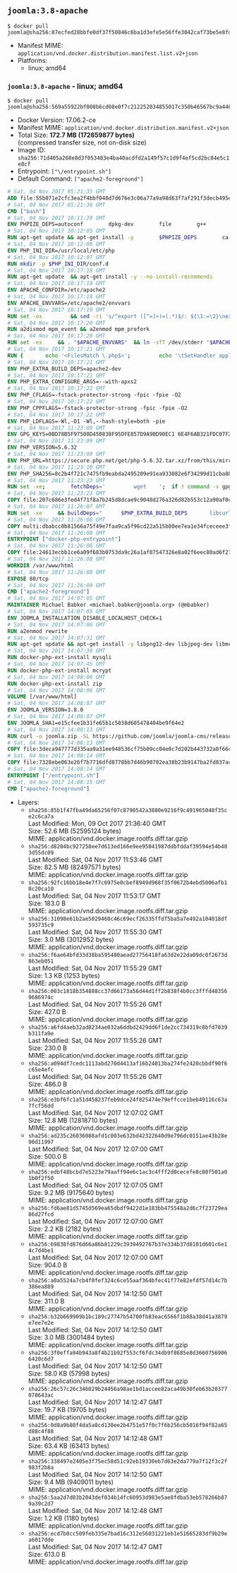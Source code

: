 ## `joomla:3.8-apache`

```console
$ docker pull joomla@sha256:87ecfed28bbfe0df37f50846c6ba1d3efe5e56ffe3042caf73be5e8fdc479245
```

-	Manifest MIME: `application/vnd.docker.distribution.manifest.list.v2+json`
-	Platforms:
	-	linux; amd64

### `joomla:3.8-apache` - linux; amd64

```console
$ docker pull joomla@sha256:569a55922bf008b6cd08e0f7c212252034855017c350b46567bc9a446cd0e7c3
```

-	Docker Version: 17.06.2-ce
-	Manifest MIME: `application/vnd.docker.distribution.manifest.v2+json`
-	Total Size: **172.7 MB (172659877 bytes)**  
	(compressed transfer size, not on-disk size)
-	Image ID: `sha256:71d405a268e8d3f053483e4ba40acdfd2a149f57c1d9f4ef5cd2bc84e5c1e8cf`
-	Entrypoint: `["\/entrypoint.sh"]`
-	Default Command: `["apache2-foreground"]`

```dockerfile
# Sat, 04 Nov 2017 05:21:35 GMT
ADD file:55b071e2cfc3ea2f4bbf048d7d676e3c06a77a9a98d63f7af291f3decb495ec8 in / 
# Sat, 04 Nov 2017 05:21:36 GMT
CMD ["bash"]
# Sat, 04 Nov 2017 10:11:29 GMT
ENV PHPIZE_DEPS=autoconf 		dpkg-dev 		file 		g++ 		gcc 		libc-dev 		libpcre3-dev 		make 		pkg-config 		re2c
# Sat, 04 Nov 2017 10:12:05 GMT
RUN apt-get update && apt-get install -y 		$PHPIZE_DEPS 		ca-certificates 		curl 		libedit2 		libsqlite3-0 		libxml2 		xz-utils 	--no-install-recommends && rm -r /var/lib/apt/lists/*
# Sat, 04 Nov 2017 10:12:06 GMT
ENV PHP_INI_DIR=/usr/local/etc/php
# Sat, 04 Nov 2017 10:12:07 GMT
RUN mkdir -p $PHP_INI_DIR/conf.d
# Sat, 04 Nov 2017 10:17:18 GMT
RUN apt-get update 	&& apt-get install -y --no-install-recommends 		apache2 	&& rm -rf /var/lib/apt/lists/*
# Sat, 04 Nov 2017 10:17:18 GMT
ENV APACHE_CONFDIR=/etc/apache2
# Sat, 04 Nov 2017 10:17:18 GMT
ENV APACHE_ENVVARS=/etc/apache2/envvars
# Sat, 04 Nov 2017 10:17:19 GMT
RUN set -ex 		&& sed -ri 's/^export ([^=]+)=(.*)$/: ${\1:=\2}\nexport \1/' "$APACHE_ENVVARS" 		&& . "$APACHE_ENVVARS" 	&& for dir in 		"$APACHE_LOCK_DIR" 		"$APACHE_RUN_DIR" 		"$APACHE_LOG_DIR" 		/var/www/html 	; do 		rm -rvf "$dir" 		&& mkdir -p "$dir" 		&& chown -R "$APACHE_RUN_USER:$APACHE_RUN_GROUP" "$dir"; 	done
# Sat, 04 Nov 2017 10:17:20 GMT
RUN a2dismod mpm_event && a2enmod mpm_prefork
# Sat, 04 Nov 2017 10:17:20 GMT
RUN set -ex 	&& . "$APACHE_ENVVARS" 	&& ln -sfT /dev/stderr "$APACHE_LOG_DIR/error.log" 	&& ln -sfT /dev/stdout "$APACHE_LOG_DIR/access.log" 	&& ln -sfT /dev/stdout "$APACHE_LOG_DIR/other_vhosts_access.log"
# Sat, 04 Nov 2017 10:17:21 GMT
RUN { 		echo '<FilesMatch \.php$>'; 		echo '\tSetHandler application/x-httpd-php'; 		echo '</FilesMatch>'; 		echo; 		echo 'DirectoryIndex disabled'; 		echo 'DirectoryIndex index.php index.html'; 		echo; 		echo '<Directory /var/www/>'; 		echo '\tOptions -Indexes'; 		echo '\tAllowOverride All'; 		echo '</Directory>'; 	} | tee "$APACHE_CONFDIR/conf-available/docker-php.conf" 	&& a2enconf docker-php
# Sat, 04 Nov 2017 10:17:21 GMT
ENV PHP_EXTRA_BUILD_DEPS=apache2-dev
# Sat, 04 Nov 2017 10:17:21 GMT
ENV PHP_EXTRA_CONFIGURE_ARGS=--with-apxs2
# Sat, 04 Nov 2017 10:17:22 GMT
ENV PHP_CFLAGS=-fstack-protector-strong -fpic -fpie -O2
# Sat, 04 Nov 2017 10:17:22 GMT
ENV PHP_CPPFLAGS=-fstack-protector-strong -fpic -fpie -O2
# Sat, 04 Nov 2017 10:17:22 GMT
ENV PHP_LDFLAGS=-Wl,-O1 -Wl,--hash-style=both -pie
# Sat, 04 Nov 2017 11:23:09 GMT
ENV GPG_KEYS=0BD78B5F97500D450838F95DFE857D9A90D90EC1 6E4F6AB321FDC07F2C332E3AC2BF0BC433CFC8B3
# Sat, 04 Nov 2017 11:23:09 GMT
ENV PHP_VERSION=5.6.32
# Sat, 04 Nov 2017 11:23:09 GMT
ENV PHP_URL=https://secure.php.net/get/php-5.6.32.tar.xz/from/this/mirror PHP_ASC_URL=https://secure.php.net/get/php-5.6.32.tar.xz.asc/from/this/mirror
# Sat, 04 Nov 2017 11:23:10 GMT
ENV PHP_SHA256=8c2b4f721c7475fb9eabda2495209e91ea933082e6f34299d11cba88cd76e64b PHP_MD5=
# Sat, 04 Nov 2017 11:23:23 GMT
RUN set -xe; 		fetchDeps=' 		wget 	'; 	if ! command -v gpg > /dev/null; then 		fetchDeps="$fetchDeps 			dirmngr 			gnupg 		"; 	fi; 	apt-get update; 	apt-get install -y --no-install-recommends $fetchDeps; 	rm -rf /var/lib/apt/lists/*; 		mkdir -p /usr/src; 	cd /usr/src; 		wget -O php.tar.xz "$PHP_URL"; 		if [ -n "$PHP_SHA256" ]; then 		echo "$PHP_SHA256 *php.tar.xz" | sha256sum -c -; 	fi; 	if [ -n "$PHP_MD5" ]; then 		echo "$PHP_MD5 *php.tar.xz" | md5sum -c -; 	fi; 		if [ -n "$PHP_ASC_URL" ]; then 		wget -O php.tar.xz.asc "$PHP_ASC_URL"; 		export GNUPGHOME="$(mktemp -d)"; 		for key in $GPG_KEYS; do 			gpg --keyserver ha.pool.sks-keyservers.net --recv-keys "$key"; 		done; 		gpg --batch --verify php.tar.xz.asc php.tar.xz; 		rm -rf "$GNUPGHOME"; 	fi; 		apt-get purge -y --auto-remove -o APT::AutoRemove::RecommendsImportant=false $fetchDeps
# Sat, 04 Nov 2017 11:23:23 GMT
COPY file:207c686e3fed4f71f8a7b245d8dcae9c9048d276a326d82b553c12a90af0c0ca in /usr/local/bin/ 
# Sat, 04 Nov 2017 11:26:07 GMT
RUN set -xe 	&& buildDeps=" 		$PHP_EXTRA_BUILD_DEPS 		libcurl4-openssl-dev 		libedit-dev 		libsqlite3-dev 		libssl-dev 		libxml2-dev 		zlib1g-dev 	" 	&& apt-get update && apt-get install -y $buildDeps --no-install-recommends && rm -rf /var/lib/apt/lists/* 		&& export CFLAGS="$PHP_CFLAGS" 		CPPFLAGS="$PHP_CPPFLAGS" 		LDFLAGS="$PHP_LDFLAGS" 	&& docker-php-source extract 	&& cd /usr/src/php 	&& gnuArch="$(dpkg-architecture --query DEB_BUILD_GNU_TYPE)" 	&& debMultiarch="$(dpkg-architecture --query DEB_BUILD_MULTIARCH)" 	&& if [ ! -d /usr/include/curl ]; then 		ln -sT "/usr/include/$debMultiarch/curl" /usr/local/include/curl; 	fi 	&& ./configure 		--build="$gnuArch" 		--with-config-file-path="$PHP_INI_DIR" 		--with-config-file-scan-dir="$PHP_INI_DIR/conf.d" 				--disable-cgi 				--enable-ftp 		--enable-mbstring 		--enable-mysqlnd 				--with-curl 		--with-libedit 		--with-openssl 		--with-zlib 				--with-pcre-regex=/usr 		--with-libdir="lib/$debMultiarch" 				$PHP_EXTRA_CONFIGURE_ARGS 	&& make -j "$(nproc)" 	&& make install 	&& { find /usr/local/bin /usr/local/sbin -type f -executable -exec strip --strip-all '{}' + || true; } 	&& make clean 	&& cd / 	&& docker-php-source delete 		&& apt-get purge -y --auto-remove -o APT::AutoRemove::RecommendsImportant=false $buildDeps 		&& pecl update-channels 	&& rm -rf /tmp/pear ~/.pearrc
# Sat, 04 Nov 2017 11:26:08 GMT
COPY multi:dbabcc0b81566a75f49e7faa9ca5f96cd22a515b80ee7ea1e34fceceee3f9c2a in /usr/local/bin/ 
# Sat, 04 Nov 2017 11:26:08 GMT
ENTRYPOINT ["docker-php-entrypoint"]
# Sat, 04 Nov 2017 11:26:08 GMT
COPY file:24613ecbb1ce6a09f683b0753da9c26a1af07547326e8a02f6eec80ad6f2774a in /usr/local/bin/ 
# Sat, 04 Nov 2017 11:26:08 GMT
WORKDIR /var/www/html
# Sat, 04 Nov 2017 11:26:08 GMT
EXPOSE 80/tcp
# Sat, 04 Nov 2017 11:26:09 GMT
CMD ["apache2-foreground"]
# Sat, 04 Nov 2017 14:07:05 GMT
MAINTAINER Michael Babker <michael.babker@joomla.org> (@mbabker)
# Sat, 04 Nov 2017 14:07:05 GMT
ENV JOOMLA_INSTALLATION_DISABLE_LOCALHOST_CHECK=1
# Sat, 04 Nov 2017 14:07:06 GMT
RUN a2enmod rewrite
# Sat, 04 Nov 2017 14:07:31 GMT
RUN apt-get update && apt-get install -y libpng12-dev libjpeg-dev libmcrypt-dev zip unzip && rm -rf /var/lib/apt/lists/* 	&& docker-php-ext-configure gd --with-png-dir=/usr --with-jpeg-dir=/usr 	&& docker-php-ext-install gd
# Sat, 04 Nov 2017 14:07:39 GMT
RUN docker-php-ext-install mysqli
# Sat, 04 Nov 2017 14:07:45 GMT
RUN docker-php-ext-install mcrypt
# Sat, 04 Nov 2017 14:08:06 GMT
RUN docker-php-ext-install zip
# Sat, 04 Nov 2017 14:08:06 GMT
VOLUME [/var/www/html]
# Sat, 04 Nov 2017 14:08:07 GMT
ENV JOOMLA_VERSION=3.8.0
# Sat, 04 Nov 2017 14:08:07 GMT
ENV JOOMLA_SHA1=e15cfee1b31fe65b1c5038d605478404be9f64e2
# Sat, 04 Nov 2017 14:08:13 GMT
RUN curl -o joomla.zip -SL https://github.com/joomla/joomla-cms/releases/download/${JOOMLA_VERSION}/Joomla_${JOOMLA_VERSION}-Stable-Full_Package.zip 	&& echo "$JOOMLA_SHA1 *joomla.zip" | sha1sum -c - 	&& mkdir /usr/src/joomla 	&& unzip joomla.zip -d /usr/src/joomla 	&& rm joomla.zip 	&& chown -R www-data:www-data /usr/src/joomla
# Sat, 04 Nov 2017 14:08:13 GMT
COPY file:3deca947777d335aa9a31ee948536cf75b09cc04e0c7d202b443732a0f66cc0b in /entrypoint.sh 
# Sat, 04 Nov 2017 14:08:14 GMT
COPY file:7328ebe063e26f7b7716dfd8778bb7d46b90702ea38b23b9147ba2fd837ac2c1 in /makedb.php 
# Sat, 04 Nov 2017 14:08:14 GMT
ENTRYPOINT ["/entrypoint.sh"]
# Sat, 04 Nov 2017 14:08:15 GMT
CMD ["apache2-foreground"]
```

-	Layers:
	-	`sha256:85b1f47fba49da65256f07c8790542a3880e9216f9c491965040f35ce2c6ca7a`  
		Last Modified: Mon, 09 Oct 2017 21:36:40 GMT  
		Size: 52.6 MB (52595124 bytes)  
		MIME: application/vnd.docker.image.rootfs.diff.tar.gzip
	-	`sha256:d8204bc927258ee7d613ed166e9ee95041987ddbfddaf39594e54b403d55dc09`  
		Last Modified: Sat, 04 Nov 2017 11:53:46 GMT  
		Size: 82.5 MB (82497571 bytes)  
		MIME: application/vnd.docker.image.rootfs.diff.tar.gzip
	-	`sha256:92fc16bb18e4e7f7c6975e0cbef8949d968f35f0672b4ebd5006afb10c20ca10`  
		Last Modified: Sat, 04 Nov 2017 11:53:17 GMT  
		Size: 183.0 B  
		MIME: application/vnd.docker.image.rootfs.diff.tar.gzip
	-	`sha256:31098e61b2ae5029460c46c69ecf26335ffdf5ba5a7e492a104018df593735c9`  
		Last Modified: Sat, 04 Nov 2017 11:55:30 GMT  
		Size: 3.0 MB (3012952 bytes)  
		MIME: application/vnd.docker.image.rootfs.diff.tar.gzip
	-	`sha256:f6ae64bfd33d38ba595480aead27756418fa63d2e22da09dc0f2673d863eb051`  
		Last Modified: Sat, 04 Nov 2017 11:55:29 GMT  
		Size: 1.3 KB (1253 bytes)  
		MIME: application/vnd.docker.image.rootfs.diff.tar.gzip
	-	`sha256:003c1818b354888cc37d66173a56d44d1ff2b838f4b0cc3fffd403569686974c`  
		Last Modified: Sat, 04 Nov 2017 11:55:26 GMT  
		Size: 427.0 B  
		MIME: application/vnd.docker.image.rootfs.diff.tar.gzip
	-	`sha256:a6fd4aeb32ad8234ae032a6ddbd2429dd6f1de2cc734319c8bfd7039b311fa9e`  
		Last Modified: Sat, 04 Nov 2017 11:55:26 GMT  
		Size: 230.0 B  
		MIME: application/vnd.docker.image.rootfs.diff.tar.gzip
	-	`sha256:a094df7cedc1113abd270d4413af16b24013ba274fe2420cbbdf90f6c65e4efc`  
		Last Modified: Sat, 04 Nov 2017 11:55:26 GMT  
		Size: 486.0 B  
		MIME: application/vnd.docker.image.rootfs.diff.tar.gzip
	-	`sha256:e3bf6fc1a51d458237feb9dce24f825474e79effcce1beb49116c63a7fcf56dd`  
		Last Modified: Sat, 04 Nov 2017 12:07:02 GMT  
		Size: 12.8 MB (12818710 bytes)  
		MIME: application/vnd.docker.image.rootfs.diff.tar.gzip
	-	`sha256:ad235c26036088afd1c003e632bd42322640d9e796dc0151ae43b28e90d11997`  
		Last Modified: Sat, 04 Nov 2017 12:07:00 GMT  
		Size: 500.0 B  
		MIME: application/vnd.docker.image.rootfs.diff.tar.gzip
	-	`sha256:edbf48bcbd7e5223e79aaff94e6c1ac3c4fff2d0cecefe8c80f501a01b0f2f50`  
		Last Modified: Sat, 04 Nov 2017 12:07:05 GMT  
		Size: 9.2 MB (9175640 bytes)  
		MIME: application/vnd.docker.image.rootfs.diff.tar.gzip
	-	`sha256:fd6ae81d5745d569ea65dbdf9422d1e183bb475548a2d6c7f23729ea86d27fcd`  
		Last Modified: Sat, 04 Nov 2017 12:07:00 GMT  
		Size: 2.2 KB (2182 bytes)  
		MIME: application/vnd.docker.image.rootfs.diff.tar.gzip
	-	`sha256:69838fd876d66a86b81229c3939492767b37e334b37d8101d601c6e14c7d4be1`  
		Last Modified: Sat, 04 Nov 2017 12:07:00 GMT  
		Size: 904.0 B  
		MIME: application/vnd.docker.image.rootfs.diff.tar.gzip
	-	`sha256:a0a5524a7cb4f0fef324c6ce55aaf364bfec41f77e82efdf57d14c7b386ea889`  
		Last Modified: Sat, 04 Nov 2017 14:12:50 GMT  
		Size: 311.0 B  
		MIME: application/vnd.docker.image.rootfs.diff.tar.gzip
	-	`sha256:b32b669909b1bc189c27747b54700fb83eac6566f1b88a38d41a3879e7ee7e2e`  
		Last Modified: Sat, 04 Nov 2017 14:12:50 GMT  
		Size: 3.0 MB (3001484 bytes)  
		MIME: application/vnd.docker.image.rootfs.diff.tar.gzip
	-	`sha256:3f0effa94b943a8f4b21b92f553cf6fdc34db9f8685e8d36607569066420c6d7`  
		Last Modified: Sat, 04 Nov 2017 14:12:50 GMT  
		Size: 58.0 KB (57998 bytes)  
		MIME: application/vnd.docker.image.rootfs.diff.tar.gzip
	-	`sha256:26c57c26c346029b24456a98ae1bd1accee82aca49b30feb63b20377078643ac`  
		Last Modified: Sat, 04 Nov 2017 14:12:47 GMT  
		Size: 19.7 KB (19705 bytes)  
		MIME: application/vnd.docker.image.rootfs.diff.tar.gzip
	-	`sha256:0d8a9b80f4da5a8cd130ee2b4751e57f0c7f6b256cb5016f94f82a65d88c4f88`  
		Last Modified: Sat, 04 Nov 2017 14:12:48 GMT  
		Size: 63.4 KB (63413 bytes)  
		MIME: application/vnd.docker.image.rootfs.diff.tar.gzip
	-	`sha256:338497e2405e3f75ec58d51c92eb19330eb7d63e2da779a7f12f3c2f983f2b8a`  
		Last Modified: Sat, 04 Nov 2017 14:12:50 GMT  
		Size: 9.4 MB (9409011 bytes)  
		MIME: application/vnd.docker.image.rootfs.diff.tar.gzip
	-	`sha256:5aa2d7d03b2043def034b14fc60953d983e5ae8fdba53eb578266b879a39c2d7`  
		Last Modified: Sat, 04 Nov 2017 14:12:48 GMT  
		Size: 1.2 KB (1180 bytes)  
		MIME: application/vnd.docker.image.rootfs.diff.tar.gzip
	-	`sha256:ecd7b0cc509feb335e7bad16c312e56031221eb1e51665283df9b29ea6017dde`  
		Last Modified: Sat, 04 Nov 2017 14:12:47 GMT  
		Size: 613.0 B  
		MIME: application/vnd.docker.image.rootfs.diff.tar.gzip
